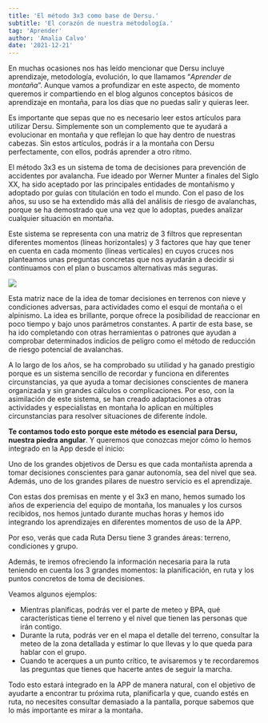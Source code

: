 ```yaml
---
title: 'El método 3x3 como base de Dersu.'
subtitle: 'El corazón de nuestra metodología.'
tag: 'Aprender'
author: 'Amalia Calvo'
date: '2021-12-21'
---
```


En muchas ocasiones nos has leído mencionar que Dersu incluye aprendizaje, metodología, evolución, lo que llamamos “*Aprender de montaña*”. Aunque vamos a profundizar en este aspecto, de momento queremos ir compartiendo en el blog algunos conceptos básicos de aprendizaje en montaña, para los días que no puedas salir y quieras leer.

Es importante que sepas que no es necesario leer estos artículos para utilizar Dersu. Simplemente son un complemento que te ayudará a evolucionar en montaña y que reflejan lo que hay dentro de nuestras cabezas. Sin estos artículos, podrás ir a la montaña con Dersu perfectamente, con ellos, podrás aprender a otro ritmo.

El método 3x3 es un sistema de toma de decisiones para prevención de accidentes por avalancha. Fue ideado por Werner Munter a finales del Siglo XX, ha sido aceptado por las principales entidades de montañismo y adoptado por guías con titulación en todo el mundo. Con el paso de los años, su uso se ha extendido más allá del análisis de riesgo de avalanchas, porque se ha demostrado que una vez que lo adoptas, puedes analizar cualquier situación en montaña.

Este sistema se representa con una matriz de 3 filtros que representan diferentes momentos (líneas horizontales) y 3 factores que hay que tener en cuenta en cada momento (líneas verticales) en cuyos cruces nos planteamos unas preguntas concretas que nos ayudarán a decidir si continuamos con el plan o buscamos alternativas más seguras.

![](https://dersu.uz/images/posts/el-metodo-3x3/picture-01.png)

Esta matriz nace de la idea de tomar decisiones en terrenos con nieve y condiciones adversas, para actividades como el esquí de montaña o el alpinismo. La idea es brillante, porque ofrece la posibilidad de reaccionar en poco tiempo y bajo unos parámetros constantes. A partir de esta base, se ha ido completando con otras herramientas o patrones que ayudan a comprobar determinados indicios de peligro como el método de reducción de riesgo potencial de avalanchas.

A lo largo de los años, se ha comprobado su utilidad y ha ganado prestigio porque es un sistema sencillo de recordar y funciona en diferentes circunstancias, ya que ayuda a tomar decisiones conscientes de manera organizada y sin grandes cálculos o complicaciones. Por eso, con la asimilación de este sistema, se han creado adaptaciones a otras actividades y especialistas en montaña lo aplican en múltiples circunstancias para resolver situaciones de diferente índole.

**Te contamos todo esto porque este método es esencial para Dersu, nuestra piedra angular**. Y queremos que conozcas mejor cómo lo hemos integrado en la App desde el inicio:

Uno de los grandes objetivos de Dersu es que cada montañista aprenda a tomar decisiones conscientes para ganar autonomía, sea del nivel que sea. Además, uno de los grandes pilares de nuestro servicio es el aprendizaje.

Con estas dos premisas en mente y el 3x3 en mano, hemos sumado los años de experiencia del equipo de montaña, los manuales y los cursos recibidos, nos hemos juntado durante muchas horas y hemos ido integrando los aprendizajes en diferentes momentos de uso de la APP.

Por eso, verás que cada Ruta Dersu tiene 3 grandes áreas: terreno, condiciones y grupo.

Además, te iremos ofreciendo la información necesaria para la ruta teniendo en cuenta los 3 grandes momentos: la planificación, en ruta y los puntos concretos de toma de decisiones.

Veamos algunos ejemplos:

- Mientras planificas, podrás ver el parte de meteo y BPA, qué características tiene el terreno y el nivel que tienen las personas que irán contigo.
- Durante la ruta, podrás ver en el mapa el detalle del terreno, consultar la meteo de la zona detallada y estimar lo que llevas y lo que queda para hablar con el grupo.
- Cuando te acerques a un punto crítico, te avisaremos y te recordaremos las preguntas que tienes que hacerte antes de seguir la marcha.

Todo esto estará integrado en la APP de manera natural, con el objetivo de ayudarte a encontrar tu próxima ruta, planificarla y que, cuando estés en ruta, no necesites consultar demasiado a la pantalla, porque sabemos que lo más importante es mirar a la montaña.
